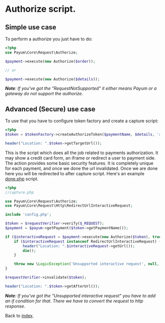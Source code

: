 # Authorize script.

## Simple use case

To perform a authorize you just have to do:

```php
<?php
use Payum\Core\Request\Authorize;

$payment->execute(new Authorize($order));

// or

$payment->execute(new Authorize($details));
```

_**Note**: If you've got the "RequestNotSupported" it either means Payum or a gateway do not support the authorize._

## Advanced (Secure) use case

To use that you have to configure token factory and create a capture script:

```php
<?php
$token = $tokenFactory->createAuthorizeToken($paymentName, $details, 'afterAuthorizeUrl');

header("Location: ".$token->getTargetUrl());
```

This is the script which does all the job related to payments authorization. 
It may show a credit card form, an iframe or redirect a user to payment side. 
The action provides some basic security features. It is completely unique for each payment, and once we done the url invalidated.
Once we are done here you will be redirected to after capture script. Here's an example [done.php](done-script.md) script.

```php
<?php
//capture.php

use Payum\Core\Request\Authorize;
use Payum\Core\Request\Http\RedirectUrlInteractiveRequest;

include 'config.php';

$token = $requestVerifier->verify($_REQUEST);
$payment = $payum->getPayment($token->getPaymentName());

if ($interactiveRequest = $payment->execute(new Authorize($token), true)) {
    if ($interactiveRequest instanceof RedirectUrlInteractiveRequest) {
        header("Location: ".$interactiveRequest->getUrl());
        die();
    }

    throw new \LogicException('Unsupported interactive request', null, $interactiveRequest);
}

$requestVerifier->invalidate($token);

header("Location: ".$token->getAfterUrl());
```

_**Note**: If you've got the "Unsupported interactive request" you have to add an if condition for that. There we have to convert the request to http response._

Back to [index](index.md).
